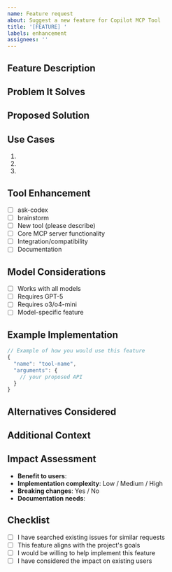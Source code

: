 ```yaml
---
name: Feature request
about: Suggest a new feature for Copilot MCP Tool
title: '[FEATURE] '
labels: enhancement
assignees: ''
---
```


## Feature Description
<!-- Clear description of the feature you'd like to see -->

## Problem It Solves
<!-- What problem or limitation does this feature address? -->

## Proposed Solution
<!-- How do you envision this feature working? -->

## Use Cases
<!-- Specific examples of how this feature would be used -->
1. 
2. 
3. 

## Tool Enhancement
<!-- Which tool(s) would this feature affect? -->
- [ ] ask-codex
- [ ] brainstorm
- [ ] New tool (please describe)
- [ ] Core MCP server functionality
- [ ] Integration/compatibility
- [ ] Documentation

## Model Considerations
<!-- Would this feature require specific models? -->
- [ ] Works with all models
- [ ] Requires GPT-5
- [ ] Requires o3/o4-mini
- [ ] Model-specific feature

## Example Implementation
```javascript
// Example of how you would use this feature
{
  "name": "tool-name",
  "arguments": {
    // your proposed API
  }
}
```

## Alternatives Considered
<!-- Have you considered other solutions or workarounds? -->

## Additional Context
<!-- Any other context, mockups, or examples -->

## Impact Assessment
- **Benefit to users**: 
- **Implementation complexity**: Low / Medium / High
- **Breaking changes**: Yes / No
- **Documentation needs**: 

## Checklist
- [ ] I have searched existing issues for similar requests
- [ ] This feature aligns with the project's goals
- [ ] I would be willing to help implement this feature
- [ ] I have considered the impact on existing users